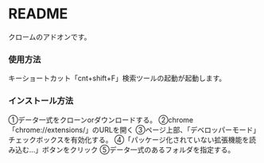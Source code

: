 # README #

クロームのアドオンです。

### 使用方法 ###
キーショートカット「cnt+shift+F」検索ツールの起動が起動します。

### インストール方法 ###
①データ一式をクローンorダウンロードする。
②chrome「chrome://extensions/」のURLを開く
③ページ上部、「デベロッパーモード」チェックボックスを有効化する。
④「パッケージ化されていない拡張機能を読み込む…」ボタンをクリック
⑤データ一式のあるフォルダを指定する。
